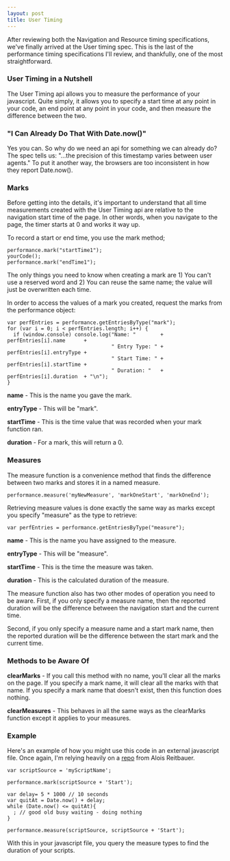 ```yaml
---
layout: post
title: User Timing 
---
```


After reviewing both the Navigation and Resource timing specifications, we've finally arrived at the User timing spec.  This is the last of the performance timing specifications I'll review, and thankfully, one of the most straightforward.

### User Timing in a Nutshell

The User Timing api allows you to measure the performance of your javascript.  Quite simply, it allows you to specify a start time at any point in your code, an end point at any point in your code, and then measure the difference between the two.

### "I Can Already Do That With Date.now()"

Yes you can.  So why do we need an api for something we can already do?  The spec tells us: "...the precision of this timestamp varies between user agents."  To put it another way, the browsers are too inconsistent in how they report Date.now().

### Marks

Before getting into the details, it's important to understand that all time measurements created with the User Timing api are relative to the navigation start time of the page.  In other words, when you navigate to the page, the timer starts at 0 and works it way up.

To record a start or end time, you use the mark method;

    performance.mark("startTime1");
    yourCode();
    performance.mark("endTime1");

The only things you need to know when creating a mark are 1) You can't use a reserved word and 2) You can reuse the same name; the value will just be overwritten each time.

In order to access the values of a mark you created, request the marks from the performance object:

    var perfEntries = performance.getEntriesByType("mark");
    for (var i = 0; i < perfEntries.length; i++) {
      if (window.console) console.log("Name: "        + perfEntries[i].name      + 
                                      " Entry Type: " + perfEntries[i].entryType +
                                      " Start Time: " + perfEntries[i].startTime + 
                                      " Duration: "   + perfEntries[i].duration  + "\n");
    }

**name** - This is the name you gave the mark.

**entryType** - This will be "mark".

**startTime** - This is the time value that was recorded when your mark function ran.

**duration** - For a mark, this will return a 0.


### Measures

The measure function is a convenience method that finds the difference between two marks and stores it in a named measure.

    performance.measure('myNewMeasure', 'markOneStart', 'markOneEnd');

Retrieving measure values is done exactly the same way as marks except you specify "measure" as the type to retrieve:

    var perfEntries = performance.getEntriesByType("measure");

**name** - This is the name you have assigned to the measure.

**entryType** - This will be "measure".

**startTime** - This is the time the measure was taken.

**duration** - This is the calculated duration of the measure.

The measure function also has two other modes of operation you need to be aware.  First, if you only specify a measure name, then the reported duration will be the difference between the navigation start and the current time.

Second, if you only specify a measure name and a start mark name, then the reported duration will be the difference between the start mark and the current time.

### Methods to be Aware Of

**clearMarks** - If you call this method with no name, you'll clear all the marks on the page.  If you specify a mark name, it will clear all the marks with that name.  If you specify a mark name that doesn't exist, then this function does nothing.

**clearMeasures** - This behaves in all the same ways as the clearMarks function except it applies to your measures.

### Example

Here's an example of how you might use this code in an external javascript file.  Once again, I'm relying heavily on a [repo](https://github.com/AloisReitbauer/w3cinpractice) from Alois Reitbauer.

    var scriptSource = 'myScriptName'; 

    performance.mark(scriptSource + 'Start');

    var delay= 5 * 1000 // 10 seconds
    var quitAt = Date.now() + delay;
    while (Date.now() <= quitAt){
      ; // good old busy waiting - doing nothing
    }

    performance.measure(scriptSource, scriptSource + 'Start');

With this in your javascript file, you query the measure types to find the duration of your scripts. 
